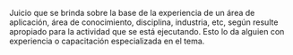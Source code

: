 Juicio que se brinda sobre la base de la experiencia de un área de aplicación, área de conocimiento, disciplina, industria, etc, según resulte apropiado para la actividad que se está ejecutando. Esto lo da alguien con experiencia o capacitación especializada en el tema.
